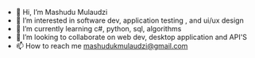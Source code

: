 - 👋 Hi, I’m Mashudu Mulaudzi
- 👀 I’m interested in software dev, application testing , and ui/ux design
- 🌱 I’m currently learning c#, python, sql, algorithms
- 💞️ I’m looking to collaborate on web dev, desktop application and API'S
- 📫 How to reach me mashudukmulaudzi@gmail.com

<!---
McTechSol/McTechSol is a ✨ special ✨ repository because its `README.md` (this file) appears on your GitHub profile.
You can click the Preview link to take a look at your changes.
--->
